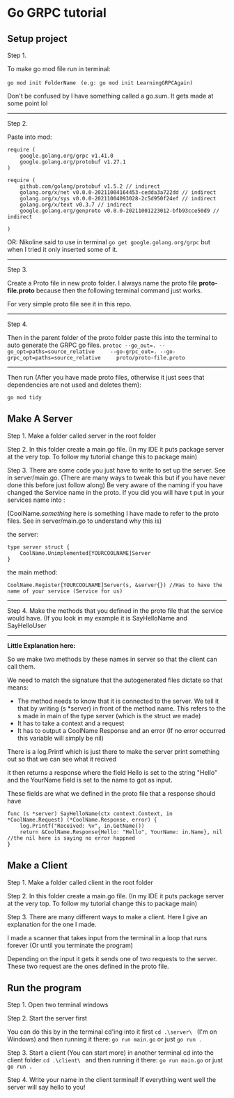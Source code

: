 # Go GRPC tutorial 
## Setup project

Step 1.

To make go mod file run in terminal:

``go mod init FolderName ``
``(e.g: go mod init LearningGRPCAgain)``

Don't be confused by I have something called a go.sum. It gets made at some point lol

___

Step 2.

Paste into mod:

```
require (
	google.golang.org/grpc v1.41.0
	google.golang.org/protobuf v1.27.1
)

require (
	github.com/golang/protobuf v1.5.2 // indirect
	golang.org/x/net v0.0.0-20211004164453-cedda3a722dd // indirect
	golang.org/x/sys v0.0.0-20211004093028-2c5d950f24ef // indirect
	golang.org/x/text v0.3.7 // indirect
	google.golang.org/genproto v0.0.0-20211001223012-bfb93cce50d9 // indirect

)
```

OR: Nikoline said to use in terminal ``go get google.golang.org/grpc`` but when I tried it only 
inserted some of it.

___
Step 3.

Create a Proto file in new proto folder.
I always name the proto file **proto-file.proto** because then the following terminal command
just works.

For very simple proto file see it in this repo.
___

Step 4.

Then in the parent folder of the proto folder paste this into the terminal to auto generate the GRPC go files.
``protoc --go_out=. --go_opt=paths=source_relative     --go-grpc_out=. --go-grpc_opt=paths=source_relative     proto/proto-file.proto``

___

Then run (After you have made proto files, otherwise it just sees that dependencies
are not used and deletes them):

```go mod tidy```

## Make A Server
Step 1. Make a folder called server in the root folder 

Step 2. In this folder create a main.go file.
(In my IDE it puts package server at the very top. To follow my tutorial change this to package main)

Step 3. There are some code you just have to write to set up the server. See in server/main.go.
(There are many ways to tweak this but if you have never done this before just follow along)
Be very aware of the naming if you have changed the Service name in the proto. If you did you will have t put in your services name 
into :

(CoolName._something_ here is something I have made to refer to the proto files. See in server/main.go to understand why this is)

the server:
````
type server struct {
	CoolName.Unimplemented[YOURCOOLNAME]Server 
}
````

the main method:

```` 
CoolName.Register[YOURCOOLNAME]Server(s, &server{}) //Has to have the name of your service (Service for us)

````

___

Step 4.
Make the methods that you defined in the proto file that the service would have. (If you
look in my example it is SayHelloName and SayHelloUser

___

**Little Explanation here:** 

So we make two methods by these names in server so that the client can call them.

We need to match the signature that the autogenerated files dictate so that means:
- The method needs to know that it is connected to the server.
We tell it that by writing (s *server) in front of the method name. 
This refers to the s made in main of the type server (which is the struct we made)
- It has to take a context and a request
- It has to output a CoolName Response and an error (If no error occurred this variable will simply be nil)

There is a log.Printf which is just there to make the server print something out so that we can see what it recived

it then returns a response where the field Hello is set to the string "Hello" and the YourName field is set
to the name to got as input.

These fields are what we defined in the proto file that a response should have 

````
func (s *server) SayHelloName(ctx context.Context, in *CoolName.Request) (*CoolName.Response, error) {
	log.Printf("Received: %v", in.GetName()) 
	return &CoolName.Response{Hello: "Hello", YourName: in.Name}, nil //the nil here is saying no error happned
}
````

## Make a Client
Step 1. Make a folder called client in the root folder 

Step 2. In this folder create a main.go file.
(In my IDE it puts package server at the very top. To follow my tutorial change this to package main)

Step 3. There are many different ways to make a client. Here I give an explanation for the one I made.

I made a scanner that takes input from the terminal in a loop that runs forever (Or until you terminate the program)

Depending on the input it gets it sends one of two requests to the server.
These two request are the ones defined in the proto file.

## Run the program
Step 1. Open two terminal windows

Step 2. Start the server first

You can do this by in the terminal cd'ing into it first ```cd .\server\ ``` (I'm on Windows)
and then running it there: ```go run main.go``` or just ``go run .``

Step 3. Start a client (You can start more)
in another terminal cd into the client folder ```cd .\client\ ``` 
and then running it there: ```go run main.go``` or just ``go run .``

Step 4. Write your name in the client terminal! If everything went well the server will say hello to you!
